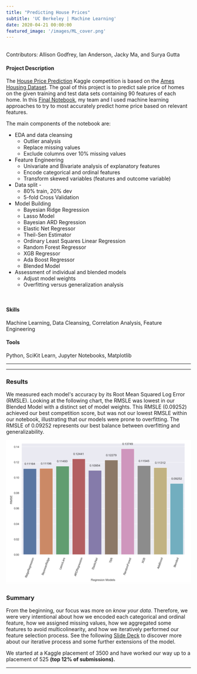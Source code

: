 ```yaml
---
title: "Predicting House Prices"
subtitle: 'UC Berkeley | Machine Learning'
date: 2020-04-21 00:00:00
featured_image: '/images/ML_cover.png'
---
```


<!-- ![](/images/impact_chart.png) -->

<!-- ## About the Project -->
<br> Contributors: Allison Godfrey, Ian Anderson, Jacky Ma, and Surya Gutta

#### Project Description

The <a href="https://github.com/allison-godfrey/w207-final-group-project/blob/master/W207_Predict_Property_Sale_Price.ipynb">House Price Prediction</a> Kaggle competition is based on the <a href="http://jse.amstat.org/v19n3/decock.pdf">Ames Housing Dataset</a>. The goal of this project is to predict sale price of homes on the given training and test data sets containing 90 features of each home. 
In this <a href="https://github.com/allison-godfrey/w207-final-group-project/blob/master/W207_Predict_Property_Sale_Price.ipynb">Final Notebook</a>, my team and I used machine learning approaches to try to most accurately predict home price based on relevant features. 

The main components of the notebook are:

* EDA and data cleansing
	* Outlier analysis
	* Replace missing values
	* Exclude columns over 10% missing values
* Feature Engineering
	* Univariate and Bivariate analysis of explanatory features
	* Encode categorical and ordinal features
	* Transform skewed variables (features and outcome variable)
* Data split - 
	* 80% train, 20% dev 
	* 5-fold Cross Validation
* Model Building
	* Bayesian Ridge Regression
	* Lasso Model
	* Bayesian ARD Regression
	* Elastic Net Regressor
	* Theil-Sen Estimator
	* Ordinary Least Squares Linear Regression
	* Random Forest Regressor
	* XGB Regressor
	* Ada Boost Regressor
	* Blended Model
* Assessment of individual and blended models
	* Adjust model weights 
	* Overfitting versus generalization analysis
<br>

#### Skills

Machine Learning, Data Cleansing, Correlation Analysis, Feature Engineering

#### Tools

Python, SciKit Learn, Jupyter Notebooks, Matplotlib

<!-- The theme also supports markdown tables:

| Item                 | Author        | Supports tables? | Price |
|----------------------|---------------|------------------|-------|
| Duet Jekyll Theme    | Jekyll Themes | Yes              | $49   |
| Index Jekyll Theme   | Jekyll Themes | Yes              | $49   |
| Journal Jekyll Theme | Jekyll Themes | Yes              | $49   |

And footnotes[^1], which link to explanations[^2] at the bottom of the page[^3].

[^1]: Beautiful modern, minimal theme design.
[^2]: Powerful features to show off your work.
[^3]: Maintained and supported by the theme developer.

You can throw in some horizontal rules too:
 -->
---

<!-- ### Image galleries

Here's a really neat custom feature we added – galleries:

<div class="gallery" data-columns="3">
	<img src="/images/demo/demo-portrait.jpg">
	<img src="/images/demo/demo-landscape.jpg">
	<img src="/images/demo/demo-square.jpg">
	<img src="/images/demo/demo-landscape-2.jpg">
</div>

Inspired by the Galleries feature from WordPress, we've made it easy to create grid layouts for your images. Just use a bit of simple HTML in your post to create a masonry grid image layout:

```html
<div class="gallery" data-columns="3">
    <img src="/images/demo/demo-portrait.jpg">
    <img src="/images/demo/demo-landscape.jpg">
    <img src="/images/demo/demo-square.jpg">
    <img src="/images/demo/demo-landscape-2.jpg">
</div>
```

*See what we did there? Code and syntax highlighting is built-in too!*

Change the number inside the 'columns' setting to create different types of gallery for all kinds of purposes. You can even click on each image to seamlessly enlarge it on the page. -->

---

### Results

We measured each model's accuracy by its Root Mean Squared Log Error (RMSLE). Looking at the following chart, the RMSLE was lowest in our Blended Model with a distinct set of model weights. This RMSLE (0.09252) achieved our best competition score, but was not our lowest RMSLE within our notebook, illustrating that our models were prone to overfitting. The RMSLE of 0.09252 represents our best balance between overfitting and generalizability. 

<img src="/images/RMSE_analysis.png">


### Summary

From the beginning, our focus was more on *know your data*. Therefore, we were very intentional about how we encoded each categorical and ordinal feature, how we assigned missing values, how we aggregated some features to avoid multicolinearity, and how we iteratively performed our feature selection process. See the following <a href="https://allison-godfrey.github.io/assets/final_project.pdf">Slide Deck</a> to discover more about our iterative process and some further extensions of the model. 

We started at a Kaggle placement of 3500 and have worked our way up to a placement of 525 **(top 12% of submissions).** 



---


